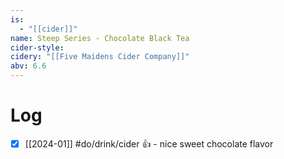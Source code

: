 ```yaml
---
is:
  - "[[cider]]"
name: Steep Series - Chocolate Black Tea
cider-style: 
cidery: "[[Five Maidens Cider Company]]"
abv: 6.6
---
```

# Log
- [x] [[2024-01]] #do/drink/cider 👍 - nice sweet chocolate flavor

